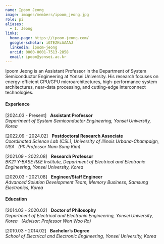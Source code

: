 ```yaml
---
name: Ipoom Jeong
image: images/members/ipoom_jeong.jpg
role: pi
aliases:
  - I. Jeong
links:
  home-page: https://ipoom-jeong.com/
  google-scholar: iGTEZKcAAAAJ
  linkedin: ipoom-jeong
  orcid: 0000-0001-7513-2858
  email: ipoom@yonsei.ac.kr
---
```


Ipoom Jeong is an Assistant Professor in the Department of System Semiconductor Engineering at Yonsei University. His research focuses on energy-efficient CPU/GPU microarchitectures, high-performance system architectures, near-data processing, and cutting-edge interconnect technologies.

<!--
He earned his Ph.D. degree from the Department of Electrical and Electronic Engineering at Yonsei University in 2020. His research expertise encompasses roles such as a Hardware Engineer in the Memory Business division at Samsung Electronics (2020-2021), a Research Professor in the School of Electrical and Electronic Engineering at Yonsei University (2021-2022), and a Postdoctoral Research Associate at the University of Illinois Urbana-Champaign (2022-2024).
-->

#### **Experience**

[2024.03 - Present] &nbsp; **Assistant Professor**<br>
_Department of System Semiconductor Engineering, Yonsei University, Korea_

[2022.09 - 2024.02] &nbsp; **Postdoctoral Research Associate**<br>
_Coordinated Science Lab (CSL), University of Illinois Urbana-Champaign, USA &nbsp; (PI: Professor Nam Sung Kim)_

[2021.09 - 2022.08] &nbsp; **Research Professor**<br>
_BK21 Y-BASE R&E Institute, Department of Electrical and Electronic Engineering, Yonsei University, Korea_

[2020.03 - 2021.08] &nbsp; **Engineer/Staff Engineer**<br>
_Advanced Solution Development Team, Memory Business, Samsung Electronics, Korea_

#### **Education**

[2014.03 - 2020.02] &nbsp; **Doctor of Philosophy**<br>
_Department of Electrical and Electronic Engineering, Yonsei University, Korea &nbsp; (Advisor: Professor Won Woo Ro)_

[2010.03 - 2014.02] &nbsp; **Bachelor’s Degree**<br>
_School of Electrical and Electronic Engineering, Yonsei University, Korea_
